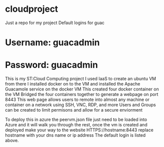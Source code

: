 # cloudproject
Just a repo for my project
Default logins for guac
#     Username: guacadmin
#     Password: guacadmin


This is my ST:Cloud Computing project
I used IaaS to create an ubuntu VM
from there I installed docker on to the VM
and installed the Apache Guacamole service on the docker VM
This created four docker container on the VM
Bridged the four containers together to generate a webpage on port 8443
This web page allows users to remote into almost any machine or container on a network using SSH, VNC, RDP, and more
Users and Groups can be created to limit permisons and allow for a secure enviorment

To deploy this in azure the peervm.json file just need to be loaded into Azure and it will walk you through the rest, once the vm is created and deployed make your way to the website HTTPS://hostname:8443 replace hostname with your dns name or ip address The default login is listed above.
